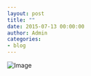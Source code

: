 ```yaml
---
layout: post
title: ""
date: 2015-07-13 00:00:00
author: Admin
categories: 
- blog
---
```


![Image](http://i.imgur.com/kfj2U5u.gif)